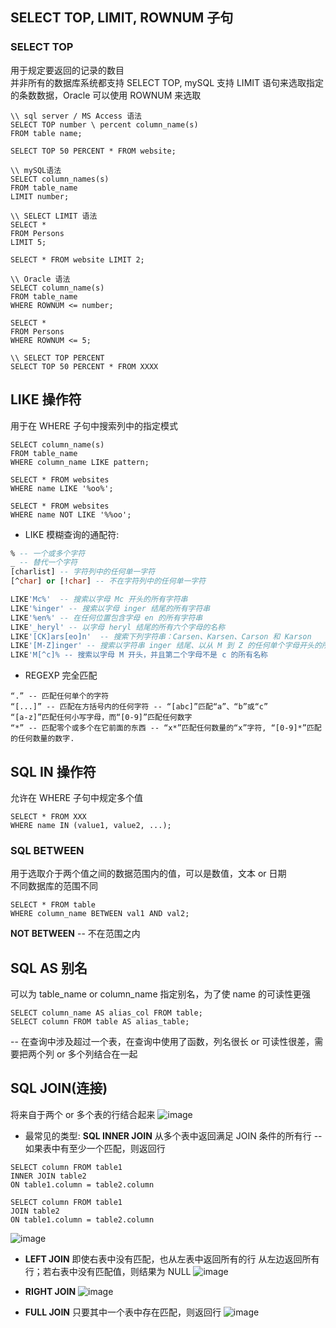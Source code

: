 ## SELECT TOP, LIMIT, ROWNUM 子句

### SELECT TOP 
用于规定要返回的记录的数目    
并非所有的数据库系统都支持 SELECT TOP, mySQL 支持 LIMIT 语句来选取指定的条数数据，Oracle 可以使用 ROWNUM 来选取
```mysql
\\ sql server / MS Access 语法
SELECT TOP number \ percent column_name(s)
FROM table name;

SELECT TOP 50 PERCENT * FROM website;

\\ mySQL语法
SELECT column_names(s)
FROM table_name
LIMIT number;

\\ SELECT LIMIT 语法
SELECT * 
FROM Persons 
LIMIT 5; 

SELECT * FROM website LIMIT 2; 

\\ Oracle 语法
SELECT column_name(s)
FROM table_name
WHERE ROWNUM <= number;

SELECT * 
FROM Persons
WHERE ROWNUM <= 5;

\\ SELECT TOP PERCENT 
SELECT TOP 50 PERCENT * FROM XXXX
```



## LIKE 操作符
用于在 WHERE 子句中搜索列中的指定模式
```mysql
SELECT column_name(s)
FROM table_name
WHERE column_name LIKE pattern;

SELECT * FROM websites
WHERE name LIKE '%oo%';

SELECT * FROM websites
WHERE name NOT LIKE '%%oo';
```
* LIKE 模糊查询的通配符:
```sql
% -- 一个或多个字符
_ -- 替代一个字符
[charlist] -- 字符列中的任何单一字符
[^char] or [!char] -- 不在字符列中的任何单一字符

LIKE'Mc%'  -- 搜索以字母 Mc 开头的所有字符串
LIKE'%inger' -- 搜索以字母 inger 结尾的所有字符串
LIKE'%en%' -- 在任何位置包含字母 en 的所有字符串
LIKE'_heryl' -- 以字母 heryl 结尾的所有六个字母的名称
LIKE'[CK]ars[eo]n'  -- 搜索下列字符串：Carsen、Karsen、Carson 和 Karson
LIKE'[M-Z]inger' -- 搜索以字符串 inger 结尾、以从 M 到 Z 的任何单个字母开头的所有名称
LIKE'M[^c]% -- 搜索以字母 M 开头，并且第二个字母不是 c 的所有名称
```
* REGEXP 完全匹配
```mysql
“.” -- 匹配任何单个的字符
“[...]” -- 匹配在方括号内的任何字符 -- “[abc]”匹配“a”、“b”或“c”
“[a-z]”匹配任何小写字母，而“[0-9]”匹配任何数字
“*” -- 匹配零个或多个在它前面的东西 -- “x*”匹配任何数量的“x”字符, “[0-9]*”匹配的任何数量的数字.
```

## SQL IN 操作符
允许在 WHERE 子句中规定多个值
``` 
SELECT * FROM XXX
WHERE name IN (value1, value2, ...);
```

### SQL BETWEEN 
用于选取介于两个值之间的数据范围内的值，可以是数值，文本 or 日期     
不同数据库的范围不同
```
SELECT * FROM table
WHERE column_name BETWEEN val1 AND val2;
```
**NOT BETWEEN** -- 不在范围之内

## SQL AS 别名
可以为 table_name or column_name 指定别名，为了使 name 的可读性更强
```
SELECT column_name AS alias_col FROM table;
SELECT column FROM table AS alias_table;
```
-- 在查询中涉及超过一个表，在查询中使用了函数，列名很长 or 可读性很差，需要把两个列 or 多个列结合在一起

## SQL JOIN(连接)
将来自于两个 or 多个表的行结合起来
![image](https://user-images.githubusercontent.com/56160038/158034158-4e89dcb1-607f-4144-a807-5fcb0f48f0fa.png)

* 最常见的类型: **SQL INNER JOIN** 从多个表中返回满足 JOIN 条件的所有行 -- 如果表中有至少一个匹配，则返回行
```
SELECT column FROM table1
INNER JOIN table2
ON table1.column = table2.column

SELECT column FROM table1 
JOIN table2 
ON table1.column = table2.column
```
![image](https://user-images.githubusercontent.com/56160038/158034412-7706f77f-a121-41d0-9e35-524e5745b202.png)

* **LEFT JOIN** 即使右表中没有匹配，也从左表中返回所有的行
从左边返回所有行；若右表中没有匹配值，则结果为 NULL
![image](https://user-images.githubusercontent.com/56160038/158034455-db8dee9a-afe3-4cd7-9c74-36472e998db4.png)


* **RIGHT JOIN** 
![image](https://user-images.githubusercontent.com/56160038/158034481-91a66e8f-2f77-422f-9555-ed54d4e0411b.png)

* **FULL JOIN** 只要其中一个表中存在匹配，则返回行
![image](https://user-images.githubusercontent.com/56160038/158034492-b86294bc-83d7-48d0-86e0-85cfbaf11cd2.png)








